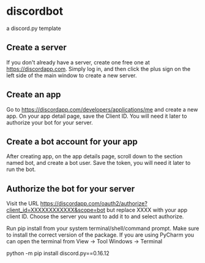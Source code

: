 # discordbot
a discord.py template 

## Create a server
If you don't already have a server, create one free one at https://discordapp.com. Simply log in, and then click the plus sign on the left side of the main window to create a new server.

## Create an app
Go to https://discordapp.com/developers/applications/me and create a new app. On your app detail page, save the Client ID. You will need it later to authorize your bot for your server.

## Create a bot account for your app
After creating app, on the app details page, scroll down to the section named bot, and create a bot user. Save the token, you will need it later to run the bot.

## Authorize the bot for your server
Visit the URL https://discordapp.com/oauth2/authorize?client_id=XXXXXXXXXXXX&scope=bot but replace XXXX with your app client ID. Choose the server you want to add it to and select authorize.




Run pip install from your system terminal/shell/command prompt. Make sure to install the correct version of the package. If you are using PyCharm you can open the terminal from View -> Tool Windows -> Terminal

python -m pip install discord.py==0.16.12
